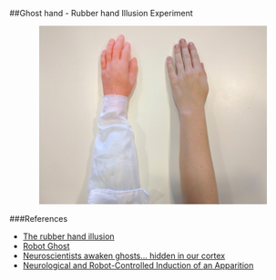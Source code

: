 ##Ghost hand - Rubber hand Illusion Experiment

<p align="center">
  <img src="p1.jpg" width="400px"/>
</p>

###References
* [The rubber hand illusion](https://www.youtube.com/watch?v=sxwn1w7MJvk)
* [Robot Ghost](https://www.wired.com/2014/11/robot-ghost/)
* [Neuroscientists awaken ghosts… hidden in our cortex](http://actu.epfl.ch/news/neuroscientists-awaken-ghosts-hidden-in-our-cortex/)
* [Neurological and Robot-Controlled Induction of an Apparition](https://infoscience.epfl.ch/record/204032)
